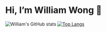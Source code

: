  # Hi, I’m William Wong 👋

![William's GitHub stats](https://github-readme-stats.vercel.app/api?username=wwilliamwong&&show_icons=true&title_color=ffffff&icon_color=ffffff&text_color=daf7dc&bg_color=191919) 
[![Top Langs](https://github-readme-stats.vercel.app/api/top-langs/?username=wwilliamwong&langs_count=4)](https://github.com/anuraghazra/github-readme-stats)


